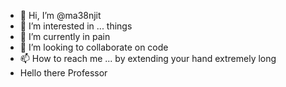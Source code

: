 - 👋 Hi, I’m @ma38njit
- 👀 I’m interested in ... things
- 🌱 I’m currently in pain
- 💞️ I’m looking to collaborate on code
- 📫 How to reach me ... by extending your hand extremely long
- Hello there Professor
<!---
ma38njit/ma38njit is a ✨ special ✨ repository because its `README.md` (this file) appears on your GitHub profile.
You can click the Preview link to take a look at your changes.
--->
